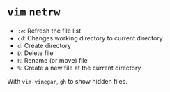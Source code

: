 # `vim` `netrw`

- `:e`: Refresh the file list
- `cd`: Changes working directory to current directory
- `d`: Create directory
- `D`: Delete file
- `R`: Rename (or move) file
- `%`: Create a new file at the current directory

With `vim-vinegar`, `gh` to show hidden files.

